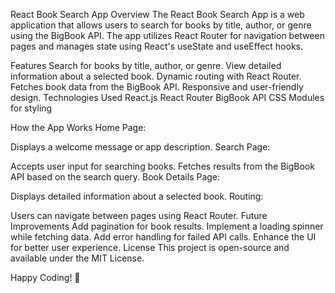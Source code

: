 React Book Search App
Overview
The React Book Search App is a web application that allows users to search for books by title, author, or genre using the BigBook API. The app utilizes React Router for navigation between pages and manages state using React's useState and useEffect hooks.

Features
Search for books by title, author, or genre.
View detailed information about a selected book.
Dynamic routing with React Router.
Fetches book data from the BigBook API.
Responsive and user-friendly design.
Technologies Used
React.js
React Router
BigBook API
CSS Modules for styling

How the App Works
Home Page:

Displays a welcome message or app description.
Search Page:

Accepts user input for searching books.
Fetches results from the BigBook API based on the search query.
Book Details Page:

Displays detailed information about a selected book.
Routing:

Users can navigate between pages using React Router.
Future Improvements
Add pagination for book results.
Implement a loading spinner while fetching data.
Add error handling for failed API calls.
Enhance the UI for better user experience.
License
This project is open-source and available under the MIT License.

Happy Coding! 🚀






